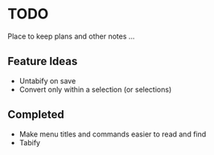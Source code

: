 # TODO

Place to keep plans and other notes ...

## Feature Ideas

* Untabify on save
* Convert only within a selection (or selections)

## Completed

* Make menu titles and commands easier to read and find
* Tabify
